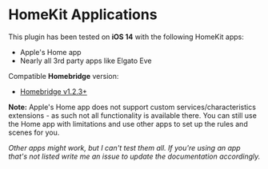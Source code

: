 # HomeKit Applications

This plugin has been tested on **iOS 14** with the following HomeKit apps:

- Apple's Home app
- Nearly all 3rd party apps like Elgato Eve

Compatible **Homebridge** version:

- [Homebridge v1.2.3+](https://github.com/nfarina/homebridge)

**Note:** Apple's Home app does not support custom services/characteristics extensions - as such not all functionality is available there. You can still use the Home app with limitations and use other apps to set up the rules and scenes for you.

*Other apps might work, but I can't test them all. If you're using an app that's not listed write me an issue to update the documentation accordingly.*

